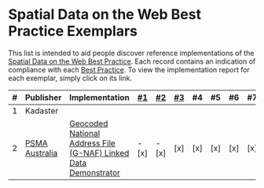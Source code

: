 # Spatial Data on the Web Best Practice Exemplars

This list is intended to aid people discover reference implementations of the [Spatial Data on the Web Best Practice](https://www.w3.org/TR/sdw-bp). Each record contains an indication of compliance with each [Best Practice](https://www.w3.org/TR/sdw-bp). To view the implementation report for each exemplar, simply click on its link.

| # | Publisher | Implementation | [#1](https://www.w3.org/TR/sdw-bp/#globally-unique-ids) | [#2](https://www.w3.org/TR/sdw-bp/#indexable-by-search-engines) | [#3](https://www.w3.org/TR/sdw-bp/#linking) | #4 | #5 | #6 | #7 | #8 | #9 | #10 | #11 | #12 | #13 | #14
---|---|---|---|---|---|---|---|---|---|---|---|---|---|---|---|---
| 1 | Kadaster |  |  |  |  |  |  |  |  |  |  |  |  |  |  |
| 2 | [PSMA Australia](www.psma.com.au) | [Geocoded National Address File (G-NAF) Linked Data Demonstrator](BP-exemplar-00002.md) | - [x] | - [x] | [x] | [x] | [x] | [x] | [x] | [x] | [x] | [ ] | [ ] | [x] | [ ] | [ ]

